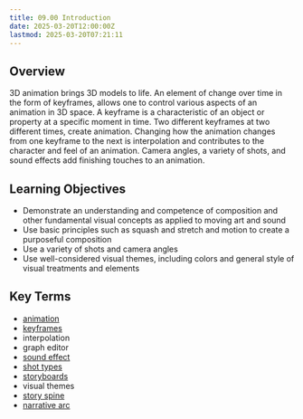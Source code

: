 ```yaml
---
title: 09.00 Introduction
date: 2025-03-20T12:00:00Z
lastmod: 2025-03-20T07:21:11
---
```


## Overview

3D animation brings 3D models to life. An element of change over time in the form of keyframes, allows one to control various aspects of an animation in 3D space. A keyframe is a characteristic of an object or property at a specific moment in time. Two different keyframes at two different times, create animation. Changing how the animation changes from one keyframe to the next is interpolation and contributes to the character and feel of an animation. Camera angles, a variety of shots, and sound effects add finishing touches to an animation.

## Learning Objectives

- Demonstrate an understanding and competence of composition and other fundamental visual concepts as applied to moving art and sound
- Use basic principles such as squash and stretch and motion to create a purposeful composition
- Use a variety of shots and camera angles
- Use well-considered visual themes, including colors and general style of visual treatments and elements

## Key Terms

- [animation](./09-01-animation.md)
- [keyframes](./09-02-keyframes.md)
- interpolation
- graph editor
- [sound effect](../../../../video/adobe-premiere-pro/adobe-premiere-add-music-and-sound.md)
- [shot types](./09-03-shot-types.md)
- [storyboards](./09-06-storyboards.md)
- visual themes
- [story spine](./09-05-story-spines.md)
- [narrative arc](./09-04-narrative-arc.md)
